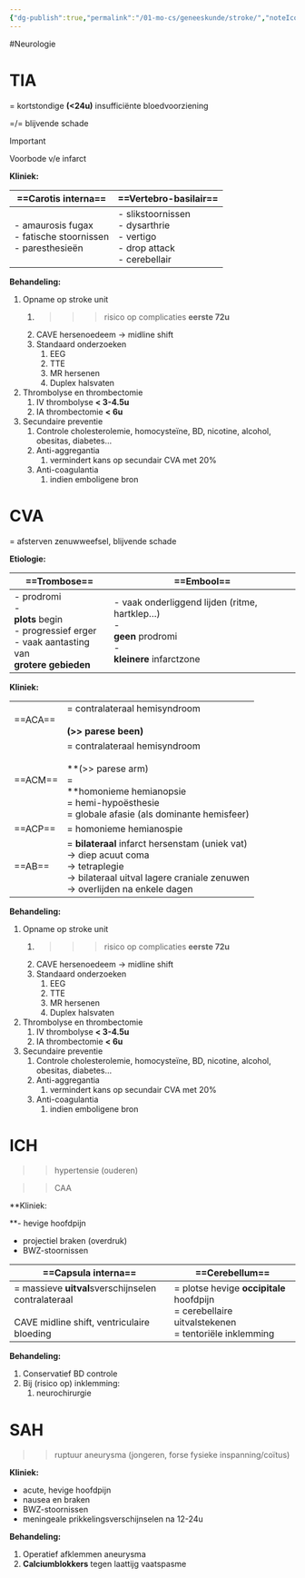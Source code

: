 ```yaml
---
{"dg-publish":true,"permalink":"/01-mo-cs/geneeskunde/stroke/","noteIcon":"","created":"2024-11-24T10:55:02.499+01:00","updated":"2024-12-29T13:58:44.599+01:00"}
---
```


#Neurologie 


# TIA

= kortstondige **(<24u)** insufficiënte bloedvoorziening

=/= blijvende schade

> [!important]  
> Voorbode v/e infarct  

  
**Kliniek:**

|==Carotis interna==|==Vertebro-basilair==|
|---|---|
|- amaurosis fugax  <br>- fatische stoornissen  <br>- paresthesieën|- slikstoornissen  <br>- dysarthrie  <br>- vertigo  <br>- drop attack  <br>- cerebellair|

**Behandeling:**

1. Opname op stroke unit
    1. >>> risico op complicaties **eerste 72u**
    2. CAVE hersenoedeem → midline shift
    3. Standaard onderzoeken
        1. EEG
        2. TTE
        3. MR hersenen
        4. Duplex halsvaten
2. Thrombolyse en thrombectomie
    1. IV thrombolyse **< 3-4.5u**
    2. IA thrombectomie **< 6u**
3. Secundaire preventie
    1. Controle cholesterolemie, homocysteïne, BD, nicotine, alcohol, obesitas, diabetes…
    2. Anti-aggregantia
        1. vermindert kans op secundair CVA met 20%
    3. Anti-coagulantia
        1. indien emboligene bron

# CVA

= afsterven zenuwweefsel, blijvende schade

  

**Etiologie:**

|==Trombose==|==Embool==|
|---|---|
|- prodromi  <br>-  <br>**plots** begin  <br>- progressief erger  <br>- vaak aantasting van  <br>**grotere gebieden**|- vaak onderliggend lijden (ritme, hartklep…)  <br>-  <br>**geen** prodromi  <br>-  <br>**kleinere** infarctzone|


**Kliniek:**

|   |   |
|---|---|
|==ACA==|= contralateraal hemisyndroom  <br>  <br>**(>> parese been)**|
|==ACM==|= contralateraal hemisyndroom  <br>  <br>**(>> parese arm)  <br>=  <br>**homonieme hemianopsie  <br>= hemi-hypoësthesie  <br>= globale afasie (als dominante hemisfeer)|
|==ACP==|= homonieme hemianospie|
|==AB==|= **bilateraal** infarct hersenstam (uniek vat)  <br>→ diep acuut coma  <br>→ tetraplegie  <br>→ bilateraal uitval lagere craniale zenuwen  <br>→ overlijden na enkele dagen|


**Behandeling:**

1. Opname op stroke unit
    1. >>> risico op complicaties **eerste 72u**
    2. CAVE hersenoedeem → midline shift
    3. Standaard onderzoeken
        1. EEG
        2. TTE
        3. MR hersenen
        4. Duplex halsvaten
2. Thrombolyse en thrombectomie
    1. IV thrombolyse **< 3-4.5u**
    2. IA thrombectomie **< 6u**
3. Secundaire preventie
    1. Controle cholesterolemie, homocysteïne, BD, nicotine, alcohol, obesitas, diabetes…
    2. Anti-aggregantia
        1. vermindert kans op secundair CVA met 20%
    3. Anti-coagulantia
        1. indien emboligene bron

# ICH

>> hypertensie (ouderen)

>> CAA

  
  
**Kliniek:  
  
**- hevige hoofdpijn  
- projectiel braken (overdruk)  
- BWZ-stoornissen  
  

|==Capsula interna==|==Cerebellum==|
|---|---|
|= massieve **uitval**sverschijnselen contralateraal  <br>  <br>CAVE midline shift, ventriculaire bloeding|= plotse hevige **occipitale** hoofdpijn  <br>= cerebellaire uitvalstekenen  <br>= tentoriële inklemming|

  

**Behandeling:**

1. Conservatief BD controle
2. Bij (risico op) inklemming:
    1. neurochirurgie

# SAH

>> ruptuur aneurysma (jongeren, forse fysieke inspanning/coïtus)


**Kliniek:**

- acute, hevige hoofdpijn
- nausea en braken
- BWZ-stoornissen
- meningeale prikkelingsverschijnselen na 12-24u


**Behandeling:**

1. Operatief afklemmen aneurysma
2. **Calciumblokkers** tegen laattijg vaatspasme